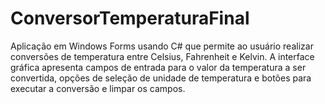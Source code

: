 # ConversorTemperaturaFinal

Aplicação em Windows Forms usando C# que permite ao usuário realizar conversões de temperatura entre Celsius, Fahrenheit e Kelvin. A interface gráfica apresenta campos de entrada para o valor da temperatura a ser convertida, opções de seleção de unidade de temperatura e botões para executar a conversão e limpar os campos.

